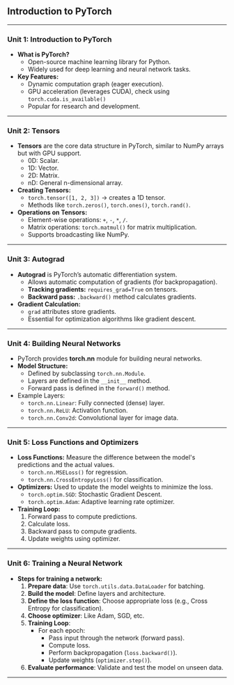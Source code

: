 ## Introduction to PyTorch
---

### **Unit 1: Introduction to PyTorch**
- **What is PyTorch?**
  - Open-source machine learning library for Python.
  - Widely used for deep learning and neural network tasks.
- **Key Features:**
  - Dynamic computation graph (eager execution).
  - GPU acceleration (leverages CUDA), check using `torch.cuda.is_available()`
  - Popular for research and development.

---

### **Unit 2: Tensors**
- **Tensors** are the core data structure in PyTorch, similar to NumPy arrays but with GPU support.
  - 0D: Scalar.
  - 1D: Vector.
  - 2D: Matrix.
  - nD: General n-dimensional array.
- **Creating Tensors:**
  - `torch.tensor([1, 2, 3])` → creates a 1D tensor.
  - Methods like `torch.zeros()`, `torch.ones()`, `torch.rand()`.
- **Operations on Tensors:**
  - Element-wise operations: `+`, `-`, `*`, `/`.
  - Matrix operations: `torch.matmul()` for matrix multiplication.
  - Supports broadcasting like NumPy.

---

### **Unit 3: Autograd**
- **Autograd** is PyTorch’s automatic differentiation system.
  - Allows automatic computation of gradients (for backpropagation).
  - **Tracking gradients:** `requires_grad=True` on tensors.
  - **Backward pass:** `.backward()` method calculates gradients.
- **Gradient Calculation:**
  - `grad` attributes store gradients.
  - Essential for optimization algorithms like gradient descent.

---

### **Unit 4: Building Neural Networks**
- PyTorch provides **torch.nn** module for building neural networks.
- **Model Structure:**
  - Defined by subclassing `torch.nn.Module`.
  - Layers are defined in the `__init__` method.
  - Forward pass is defined in the `forward()` method.
- Example Layers:
  - `torch.nn.Linear`: Fully connected (dense) layer.
  - `torch.nn.ReLU`: Activation function.
  - `torch.nn.Conv2d`: Convolutional layer for image data.

---

### **Unit 5: Loss Functions and Optimizers**
- **Loss Functions:** Measure the difference between the model's predictions and the actual values.
  - `torch.nn.MSELoss()` for regression.
  - `torch.nn.CrossEntropyLoss()` for classification.
- **Optimizers:** Used to update the model weights to minimize the loss.
  - `torch.optim.SGD`: Stochastic Gradient Descent.
  - `torch.optim.Adam`: Adaptive learning rate optimizer.
- **Training Loop:**
  1. Forward pass to compute predictions.
  2. Calculate loss.
  3. Backward pass to compute gradients.
  4. Update weights using optimizer.

---

### **Unit 6: Training a Neural Network**
- **Steps for training a network:**
  1. **Prepare data**: Use `torch.utils.data.DataLoader` for batching.
  2. **Build the model**: Define layers and architecture.
  3. **Define the loss function**: Choose appropriate loss (e.g., Cross Entropy for classification).
  4. **Choose optimizer**: Like Adam, SGD, etc.
  5. **Training Loop**:
     - For each epoch:
       - Pass input through the network (forward pass).
       - Compute loss.
       - Perform backpropagation (`loss.backward()`).
       - Update weights (`optimizer.step()`).
  6. **Evaluate performance**: Validate and test the model on unseen data.

---

